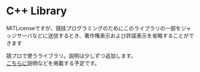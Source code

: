 # C++ Library
MITLicenseですが、競技プログラミングのためにこのライブラリの一部をジャッジサーバなどに送信するとき、著作権表示および許諾表示を省略することができます<br>

競プロで使うライブラリ。説明は少しずつ追加します。<br>
[こちらに](https://mtsaka.github.io/library)説明などを掲載する予定です。